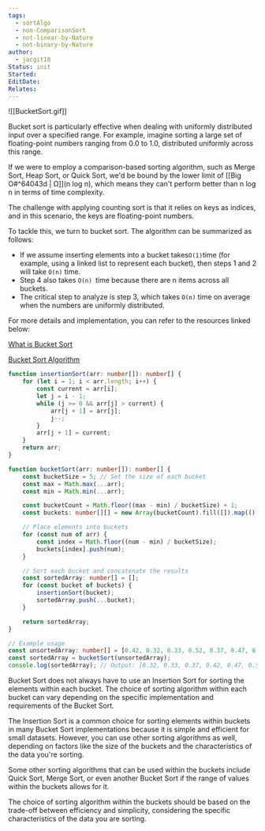 ```yaml
---
tags:
  - sortAlgo
  - non-ComparisonSort
  - not-linear-by-Nature
  - not-binary-by-Nature
author:
  - jacgit18
Status: init
Started: 
EditDate: 
Relates:
---
```

![[BucketSort.gif]]

Bucket sort is particularly effective when dealing with uniformly distributed input over a specified range. For example, imagine sorting a large set of floating-point numbers ranging from 0.0 to 1.0, distributed uniformly across this range. 

If we were to employ a comparison-based sorting algorithm, such as Merge Sort, Heap Sort, or Quick Sort, we'd be bound by the lower limit of [[Big O#^64043d | Ω]](n log n), which means they can't perform better than n log n in terms of time complexity.

The challenge with applying counting sort is that it relies on keys as indices, and in this scenario, the keys are floating-point numbers.

To tackle this, we turn to bucket sort. The algorithm can be summarized as follows:

- If we assume inserting elements into a bucket takes` O(1) `time (for example, using a linked list to represent each bucket), then steps 1 and 2 will take `O(n)` time.
- Step 4 also takes `O(n) `time because there are n items across all buckets.
- The critical step to analyze is step 3, which takes `O(n)` time on average when the numbers are uniformly distributed.

For more details and implementation, you can refer to the resources linked below:

[What is Bucket Sort](https://www.educative.io/edpresso/what-is-bucket-sort)

[Bucket Sort Algorithm](https://learnersbucket.com/tutorials/algorithms/bucket-sort-algorithm/)


```typescript
function insertionSort(arr: number[]): number[] {
    for (let i = 1; i < arr.length; i++) {
        const current = arr[i];
        let j = i - 1;
        while (j >= 0 && arr[j] > current) {
            arr[j + 1] = arr[j];
            j--;
        }
        arr[j + 1] = current;
    }
    return arr;
}

function bucketSort(arr: number[]): number[] {
    const bucketSize = 5; // Set the size of each bucket
    const max = Math.max(...arr);
    const min = Math.min(...arr);

    const bucketCount = Math.floor((max - min) / bucketSize) + 1;
    const buckets: number[][] = new Array(bucketCount).fill([]).map(() => []);

    // Place elements into buckets
    for (const num of arr) {
        const index = Math.floor((num - min) / bucketSize);
        buckets[index].push(num);
    }

    // Sort each bucket and concatenate the results
    const sortedArray: number[] = [];
    for (const bucket of buckets) {
        insertionSort(bucket);
        sortedArray.push(...bucket);
    }

    return sortedArray;
}

// Example usage
const unsortedArray: number[] = [0.42, 0.32, 0.33, 0.52, 0.37, 0.47, 0.51];
const sortedArray = bucketSort(unsortedArray);
console.log(sortedArray); // Output: [0.32, 0.33, 0.37, 0.42, 0.47, 0.51, 0.52]
```

Bucket Sort does not always have to use an Insertion Sort for sorting the elements within each bucket. The choice of sorting algorithm within each bucket can vary depending on the specific implementation and requirements of the Bucket Sort.

The Insertion Sort is a common choice for sorting elements within buckets in many Bucket Sort implementations because it is simple and efficient for small datasets. However, you can use other sorting algorithms as well, depending on factors like the size of the buckets and the characteristics of the data you're sorting.

Some other sorting algorithms that can be used within the buckets include Quick Sort, Merge Sort, or even another Bucket Sort if the range of values within the buckets allows for it.

The choice of sorting algorithm within the buckets should be based on the trade-off between efficiency and simplicity, considering the specific characteristics of the data you are sorting.